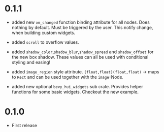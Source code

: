 # 0.1.1

- added new `on_changed` function binding attribute for all nodes.
  Does nothing by default. Must be triggered by the user. This notify change, when
  building custom widgets.

- added `scroll` to overflow values.

- added `shadow_color`,`shadow_blur`,`shadow_spread` and `shadow_offset` for the new box shadow.
  These values can all be used with conditional styling and easing!

- added `image_region` style attribute. `(float,float)(float,float)` -> maps to `Rect`
  and can be used together with the `image`-Node.

- added new optional `bevy_hui_widgets` sub crate. Provides helper functions for some basic
  widgets. Checkout the new example.

# 0.1.0

- First release
